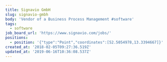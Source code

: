 ```yaml
---
title: Signavio GmbH
slug: signavio-gmbh
body: 'Vendor of a Business Process Management #software'
tags:
  - software
job_board_url: 'https://www.signavio.com/jobs/'
positions:
  - position: '{"type":"Point","coordinates":[52.5054978,13.3394667]}'
created_at: '2018-02-05T09:27:36.519Z'
updated_at: '2019-06-16T10:36:08.537Z'
---
```


